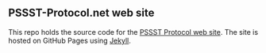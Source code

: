 ## PSSST-Protocol.net web site

This repo holds the source code for the
[PSSST Protocol web site](https://pssst-protocol.net). The site is
hosted on GitHub Pages using [Jekyll](https://jekyllrb.com/).
